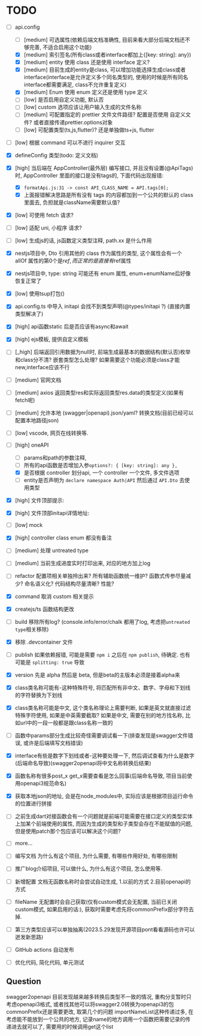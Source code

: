# TODO

- [ ] api.config
  - [ ] [medium] 可选属性(依赖后端文档准确性, 目前来看大部分后端文档还不够完善, 不适合启用这个功能)
  - [x] [medium] 索引签名(所有class或者interface都加上{[key: string]: any})
  - [x] [medium] entity 使用 class 还是使用 interface 定义?
  - [x] [medium] 目前生成的entity是class, 可以增加功能选择生成class或者interface(interface是允许定义多个同名类型的, 使用的时候是所有同名interface都需要满足, class不允许重复定义)
  - [x] [medium] Enum 使用 enum 定义还是使用 type 定义
  - [ ] [low] 是否启用自定义功能, 默认否
  - [ ] [low] custom 选项应该让用户输入生成的文件名称
  - [ ] [medium] 可配置指定的 prettier 文件文件路径? 配置是否使用 自定义文件? 或者直接传递prettier.options对象
  - [ ] [low] 可配置类型(ts,js,flutter)? 还是单独做ts+js, flutter
- [ ] [low] 根据 command 可以不进行 inquirer 交互
- [x] defineConfig 类型(todo: 定义文档)
- [x] [high] 当后端在 AppController(最外层) 编写接口, 并且没有设置(@ApiTags)时, AppController 里面的接口是没有tags的, 下面代码出现报错:
  - [x] `formatApi.js:31 -> const API_CLASS_NAME = API.tags[0];`
  - [x] 上面报错解决思路是所有没有 tags 的内容都加到一个公共的默认的 class 里面去, 负担就是className需要默认值?
- [x] [low] 可使用 fetch 请求?
- [ ] [low] 适配 uni, 小程序 请求?
- [ ] [low] 生成js的话, js函数定义类型注释, path.xx 是什么作用
- [x] nestjs项目中, Dto 引用其他的 class 作为属性的类型, 这个属性会有一个 allOf 属性的第0个是$ref, 而正常的是直接有$ref属性
- [x] nestjs项目中, type: string 可能还有 enum 属性, enum+enumName后好像恢复正常了
- [x] [low] 使用tsup打包()
- [x] api.config.ts 中导入 initapi 会找不到类型声明(@types/initapi ?) (直接内置类型解决了)
- [x] [high] api函数static 后是否应该有async和await
- [x] [high] ejs模板, 提供自定义模板
- [ ] [_high] 后端返回引用数据为null时, 前端生成最基本的数据结构(默认否)枚举和class分不清? 嵌套类型怎么处理? 如果需要这个功能必须是class才能new,interface应该不行
- [ ] [medium] 官网文档
- [ ] [medium] axios 返回类型res和实际返回类型res.data的类型定义(如果有fetch呢)
- [ ] [medium] 允许本地 (swagger|openapi).json/yaml? 转换文档(目前已经可以配置本地路径json)
- [ ] [low] vscode, 网页在线转换等.
- [ ] [high] oneAPI
  - [ ] params和path的参数注释,
  - [ ] 所有的api函数是否增加入参`options?: { [key: string]: any },`
  - [x] 是否根据 controller 划分api, 一个 controller 一个文件, 多文件选项
  - [ ] entity是否声明为 `declare namespace Auth|API` 然后通过 `API.Dto` 去使用类型
- [x] [high] 文件顶部提示:
- [x] [high] 文件顶部initapi详情地址:

- [ ] [low] mock
- [x] [high] controller class enum 都没有备注
- [ ] [medium] 处理 untreated type
- [ ] [medium] 当前生成进度实时打印出来, 对应的地方加上log
- [ ] refactor 配置项相关单独拎出来? 所有辅助函数统一维护? 函数式传参尽量减少? 命名语义化? 代码结构尽量清晰? 性能?
- [x] command 取消 custom 相关提示
- [x] createjs/ts 函数结构更改
- [ ] build 移除所有log? (console.info/error/chalk 都用了log, 考虑把`untreated type`相关移除)
- [x] 移除 .devcontainer 文件
- [ ] publish 如果依赖报错, 可能是需要 `npm i` 之后在 `npm publish`, 待确定. 也有可能是 `splitting: true` 导致
- [x] version 先是 alpha 然后是 beta, 但是beta的主版本必须是接着alpha来
- [x] class类名称可能有-这种特殊符号, 将匹配所有非中文、数字、字母和下划线的字符替换为下划线
- [x] class类名称可能是中文, 这个类名称理论上需要判断, 如果是英文就直接过滤特殊字符使用, 如果是中英需要截取? 如果是中文, 需要在别的地方找名称, 比如url中的一段一般都是跟class名称一致的
- [ ] 函数中params部分生成比较奇怪需要调试看一下(排查发现是swagger文件错误, 或许是后端填写文档错误)
- [x] interface有些是数字下划线或者-这种要处理一下, 然后调试查看为什么是数字(后端命名导致)(swagger2openapi将中文名称转换后结果)
- [x] 函数名称有很多post_x get_x需要查看是怎么回事(后端命名导致, 项目当前使用openapi3规范命名)
- [x] 获取本地json的地址, 会是在node_modules中, 实际应该是根据项目运行命令的位置进行拼接
- [ ] 之前生成dart对接函数会有一个问题就是前端可能需要在接口定义的类型实体上加某个前端使用的属性, 而因为生成的类型和子类型会存在不能赋值的问题, 但是使用patch那个包应该可以解决这个问题?
- [ ] more...

- [ ] 编写文档 为什么有这个项目, 为什么需要, 有哪些作用好处, 有哪些限制
- [ ] 推广blog介绍项目, 可以做什么, 为什么有这个项目, 怎么使用等.
- [ ] 新增配置 文档无函数名称时会尝试自动生成, 1.以前的方式 2.目前openapi的方式
- [ ] fileName 无配置时会自己获取(仅有custom模式会无配置, 当前已关闭custom模式, 如果启用的话:), 获取时需要考虑先将commonPrefix部分字符去掉.
- [ ] 第三方类型应该可以单独抽离(2023.5.29发现开源项目pont看看源码也许可以迸发新思路)
- [ ] GitHub actions 自动发布
- [ ] 优化代码, 简化代码, 单元测试

## Question

swagger2openapi 目前发现越来越多转换后类型不一致的情况, 重构分支暂时只考虑openapi3格式, 或者找其他可以将swagger2.0转换为openapi3的包
commonPrefix还是需要更改, 取第几个的问题
importNameList这种传递过多, 在考虑能不能放到一个公共的地方, 记录name的地方调用一个函数把需要记录的传递进去就可以了, 需要用的时候调用get这个list
